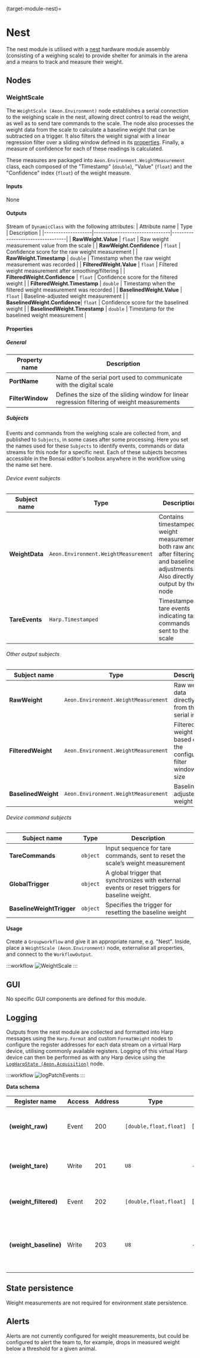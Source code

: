 (target-module-nest)=
# Nest
The nest module is utilised with a [nest](target-nest) hardware module assembly (consisting of a weighing scale) to provide shelter for animals in the arena and a means to track and measure their weight.

## Nodes
### WeightScale
The `WeightScale (Aeon.Environment)` node establishes a serial connection to the weighing scale in the nest, allowing direct control to read the weight, as well as to send tare commands to the scale. 
The node also processes the weight data from the scale to calculate a baseline weight that can be subtracted on a trigger. 
It also filters the weight signal with a linear regression filter over a sliding window defined in its [properties](#properties). 
Finally, a measure of confidence for each of these readings is calculated. 
<!-- TODO: link to API Reference -->
These measures are packaged into `Aeon.Environment.WeightMeasurement` class, each composed of the "Timestamp" (`double`), "Value" (`float`) and the "Confidence" index (`float`) of the weight measure. 

#### Inputs
None

#### Outputs
Stream of `DynamicClass` with the following attributes:
| Attribute name     | Type                           | Description                      |
|--------------------|--------------------------------|----------------------------------|
| **RawWeight.Value**           | `float`        | Raw weight measurement value from the scale                  |
| **RawWeight.Confidence**      | `float`        | Confidence score for the raw weight measurement              |
| **RawWeight.Timestamp**       | `double`     | Timestamp when the raw weight measurement was recorded       |
| **FilteredWeight.Value**      | `float`        | Filtered weight measurement after smoothing/filtering        |
| **FilteredWeight.Confidence** | `float`        | Confidence score for the filtered weight                     |
| **FilteredWeight.Timestamp**  | `double`     | Timestamp when the filtered weight measurement was recorded  |
| **BaselinedWeight.Value**     | `float`        | Baseline-adjusted weight measurement                         |
| **BaselinedWeight.Confidence**| `float`        | Confidence score for the baselined weight                    |
| **BaselinedWeight.Timestamp** | `double`     | Timestamp for the baselined weight measurement               |

#### Properties
##### General
| Property name | Description                                               |
|---------------|-----------------------------------------------------------|
| **PortName**               | Name of the serial port used to communicate with the digital scale                            |
| **FilterWindow**           | Defines the size of the sliding window for linear regression filtering of weight measurements |

##### Subjects
Events and commands from the weighing scale are collected from, and published to `Subjects`, in some cases after some processing. 
Here you set the names used for these `Subjects` to identify events, commands or data streams for this node for a specific nest. 
Each of these subjects becomes accessible in the Bonsai editor's toolbox anywhere in the workflow using the name set here.

###### Device event subjects
<!-- Do we need to specify the type for tare events, i.e. `Harp.Timestamped<type>`? -->
| Subject name      | Type        | Description                   |
|-------------------|-------------|-------------------------------|
| **WeightData**           | `Aeon.Environment.WeightMeasurement`| Contains timestamped weight measurements both raw and after filtering and baseline adjustments. Also directly output by the node |
| **TareEvents**           | `Harp.Timestamped`          | Timestamped tare events indicating tare commands sent to the scale |

###### Other output subjects
| Subject name      | Type          | Description                                                                                     |
|-------------------|---------------|-------------------------------------------------------------------------------------------------|
| **RawWeight**            | `Aeon.Environment.WeightMeasurement`         | Raw weight data directly from the serial input                   |
| **FilteredWeight**       | `Aeon.Environment.WeightMeasurement`         | Filtered weight data based on the configured filter window size  |
| **BaselinedWeight**      | `Aeon.Environment.WeightMeasurement`         | Baseline-adjusted weight data                                    |

###### Device command subjects
| Subject name      | Type          | Description                                                                                     |
|-------------------|---------------|-------------------------------------------------------------------------------------------------|
| **TareCommands**         | `object`             | Input sequence for tare commands, sent to reset the scale’s weight measurement                 |
| **GlobalTrigger**        | `object`             | A global trigger that synchronizes with external events or reset triggers for baseline weight. |
| **BaselineWeightTrigger**| `object`             | Specifies the trigger for resetting the baseline weight                                        |

#### Usage
Create a `Groupworkflow` and give it an appropriate name, e.g. "Nest". 
Inside, place a `WeightScale (Aeon.Environment)` node, externalise all properties, and connect to the `WorkflowOutput`.

:::workflow
![WeightScale](../../workflows/weightScale.bonsai)
:::

## GUI
No specific GUI components are defined for this module.

## Logging
Outputs from the nest module are collected and formatted into Harp messages using the `Harp.Format` and custom `FormatWeight` nodes to configure the register addresses for each data stream on a virtual Harp device, utilising commonly available registers. 
Logging of this virtual Harp device can then be performed as with any Harp device using the [`LogHarpState (Aeon.Acquisition)`](target-node-logharpstate) node.  

:::workflow
![logPatchEvents](../../workflows/logWeight.bonsai)
:::

**Data schema**

| Register name         | Access | Address | Type    | Mask type          | Description                                   |
|-----------------------|--------|---------|---------|--------------------|-----------------------------------------------|
| **(weight_raw)**         | Event  | 200     | `[double,float,float]` | [Timestamp,Value,Confidence] | Logs raw weight data directly from the scale input |
| **(weight_tare)**        | Write  | 201     | `U8`              |  -                              | Logs each tare command event with a timestamp      |
| **(weight_filtered)**    | Event  | 202     | `[double,float,float]` | [Timestamp,Value,Confidence] | Logs weight data after filtering adjustments       |
| **(weight_baseline)**    | Write  | 203     | `U8`              |  -                              | Logs events with a timestamp when the baseline weight is reset      |

## State persistence
Weight measurements are not required for environment state persistence.

## Alerts
Alerts are not currently configured for weight measurements, but could be configured to alert the team to, for example, drops in measured weight below a threshold for a given animal.